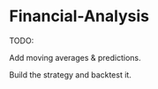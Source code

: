 # Financial-Analysis

TODO:

Add moving averages & predictions.

Build the strategy and backtest it.

